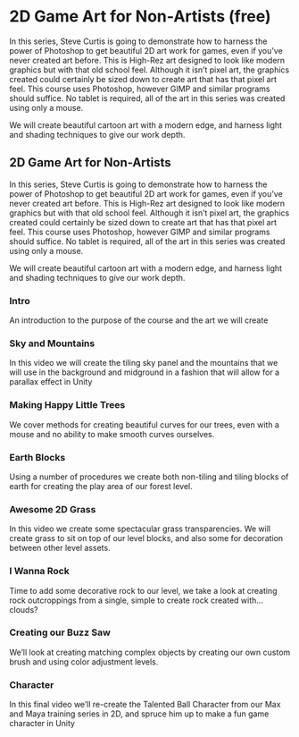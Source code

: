 # 2D Game Art for Non-Artists (free)
In this series, Steve Curtis is going to demonstrate how to harness the power of Photoshop to get beautiful 2D art work for games, even if you’ve never created art before. This is High-Rez art designed to look like modern graphics but with that old school feel. Although it isn’t pixel art, the graphics created could certainly be sized down to create art that has that pixel art feel. This course uses Photoshop, however GIMP and similar programs should suffice. No tablet is required, all of the art in this series was created using only a mouse. 

We will create beautiful cartoon art with a modern edge, and harness light and shading techniques to give our work depth.

## 2D Game Art for Non-Artists
In this series, Steve Curtis is going to demonstrate how to harness the power of Photoshop to get beautiful 2D art work for games, even if you’ve never created art before. This is High-Rez art designed to look like modern graphics but with that old school feel. Although it isn’t pixel art, the graphics created could certainly be sized down to create art that has that pixel art feel. This course uses Photoshop, however GIMP and similar programs should suffice. No tablet is required, all of the art in this series was created using only a mouse. 

We will create beautiful cartoon art with a modern edge, and harness light and shading techniques to give our work depth.

### Intro
An introduction to the purpose of the course and the art we will create

### Sky and Mountains
In this video we will create the tiling sky panel and the mountains that we will use in the background and midground in a fashion that will allow for a parallax effect in Unity

### Making Happy Little Trees
We cover methods for creating beautiful curves for our trees, even with a mouse and no ability to make smooth curves ourselves.

### Earth Blocks
Using a number of procedures we create both non-tiling and tiling blocks of earth for creating the play area of our forest level.

### Awesome 2D Grass
In this video we create some spectacular grass transparencies. We will create grass to sit on top of our level blocks, and also some for decoration between other level assets.

### I Wanna Rock
Time to add some decorative rock to our level, we take a look at creating rock outcroppings from a single, simple to create rock created with… clouds?

### Creating our Buzz Saw
We’ll look at creating matching complex objects by creating our own custom brush and using color adjustment levels.

### Character
In this final video we’ll re-create the Talented Ball Character from our Max and Maya training series in 2D, and spruce him up to make a fun game character in Unity

